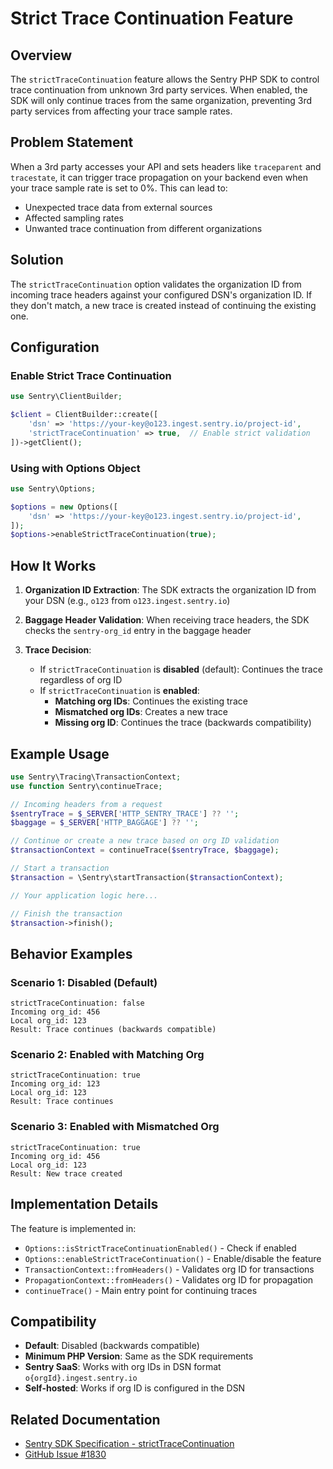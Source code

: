 # Strict Trace Continuation Feature

## Overview

The `strictTraceContinuation` feature allows the Sentry PHP SDK to control trace continuation from unknown 3rd party services. When enabled, the SDK will only continue traces from the same organization, preventing 3rd party services from affecting your trace sample rates.

## Problem Statement

When a 3rd party accesses your API and sets headers like `traceparent` and `tracestate`, it can trigger trace propagation on your backend even when your trace sample rate is set to 0%. This can lead to:
- Unexpected trace data from external sources
- Affected sampling rates
- Unwanted trace continuation from different organizations

## Solution

The `strictTraceContinuation` option validates the organization ID from incoming trace headers against your configured DSN's organization ID. If they don't match, a new trace is created instead of continuing the existing one.

## Configuration

### Enable Strict Trace Continuation

```php
use Sentry\ClientBuilder;

$client = ClientBuilder::create([
    'dsn' => 'https://your-key@o123.ingest.sentry.io/project-id',
    'strictTraceContinuation' => true,  // Enable strict validation
])->getClient();
```

### Using with Options Object

```php
use Sentry\Options;

$options = new Options([
    'dsn' => 'https://your-key@o123.ingest.sentry.io/project-id',
]);
$options->enableStrictTraceContinuation(true);
```

## How It Works

1. **Organization ID Extraction**: The SDK extracts the organization ID from your DSN (e.g., `o123` from `o123.ingest.sentry.io`)

2. **Baggage Header Validation**: When receiving trace headers, the SDK checks the `sentry-org_id` entry in the baggage header

3. **Trace Decision**:
   - If `strictTraceContinuation` is **disabled** (default): Continues the trace regardless of org ID
   - If `strictTraceContinuation` is **enabled**:
     - **Matching org IDs**: Continues the existing trace
     - **Mismatched org IDs**: Creates a new trace
     - **Missing org ID**: Continues the trace (backwards compatibility)

## Example Usage

```php
use Sentry\Tracing\TransactionContext;
use function Sentry\continueTrace;

// Incoming headers from a request
$sentryTrace = $_SERVER['HTTP_SENTRY_TRACE'] ?? '';
$baggage = $_SERVER['HTTP_BAGGAGE'] ?? '';

// Continue or create a new trace based on org ID validation
$transactionContext = continueTrace($sentryTrace, $baggage);

// Start a transaction
$transaction = \Sentry\startTransaction($transactionContext);

// Your application logic here...

// Finish the transaction
$transaction->finish();
```

## Behavior Examples

### Scenario 1: Disabled (Default)
```
strictTraceContinuation: false
Incoming org_id: 456
Local org_id: 123
Result: Trace continues (backwards compatible)
```

### Scenario 2: Enabled with Matching Org
```
strictTraceContinuation: true
Incoming org_id: 123
Local org_id: 123
Result: Trace continues
```

### Scenario 3: Enabled with Mismatched Org
```
strictTraceContinuation: true
Incoming org_id: 456
Local org_id: 123
Result: New trace created
```

## Implementation Details

The feature is implemented in:
- `Options::isStrictTraceContinuationEnabled()` - Check if enabled
- `Options::enableStrictTraceContinuation()` - Enable/disable the feature
- `TransactionContext::fromHeaders()` - Validates org ID for transactions
- `PropagationContext::fromHeaders()` - Validates org ID for propagation
- `continueTrace()` - Main entry point for continuing traces

## Compatibility

- **Default**: Disabled (backwards compatible)
- **Minimum PHP Version**: Same as the SDK requirements
- **Sentry SaaS**: Works with org IDs in DSN format `o{orgId}.ingest.sentry.io`
- **Self-hosted**: Works if org ID is configured in the DSN

## Related Documentation

- [Sentry SDK Specification - strictTraceContinuation](https://develop.sentry.dev/sdk/telemetry/traces/#stricttracecontinuation)
- [GitHub Issue #1830](https://github.com/getsentry/sentry-php/issues/1830)